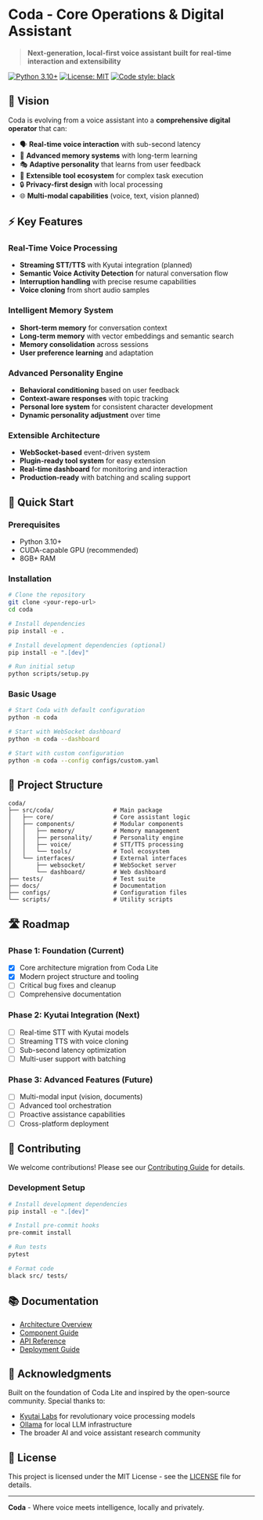 # Coda - Core Operations & Digital Assistant

> **Next-generation, local-first voice assistant built for real-time interaction and extensibility**

[![Python 3.10+](https://img.shields.io/badge/python-3.10+-blue.svg)](https://www.python.org/downloads/)
[![License: MIT](https://img.shields.io/badge/License-MIT-yellow.svg)](https://opensource.org/licenses/MIT)
[![Code style: black](https://img.shields.io/badge/code%20style-black-000000.svg)](https://github.com/psf/black)

## 🎯 Vision

Coda is evolving from a voice assistant into a **comprehensive digital operator** that can:

- 🗣️ **Real-time voice interaction** with sub-second latency
- 🧠 **Advanced memory systems** with long-term learning
- 🎭 **Adaptive personality** that learns from user feedback  
- 🔧 **Extensible tool ecosystem** for complex task execution
- 🔒 **Privacy-first design** with local processing
- 🌐 **Multi-modal capabilities** (voice, text, vision planned)

## ⚡ Key Features

### **Real-Time Voice Processing**
- **Streaming STT/TTS** with Kyutai integration (planned)
- **Semantic Voice Activity Detection** for natural conversation flow
- **Interruption handling** with precise resume capabilities
- **Voice cloning** from short audio samples

### **Intelligent Memory System**
- **Short-term memory** for conversation context
- **Long-term memory** with vector embeddings and semantic search
- **Memory consolidation** across sessions
- **User preference learning** and adaptation

### **Advanced Personality Engine**
- **Behavioral conditioning** based on user feedback
- **Context-aware responses** with topic tracking
- **Personal lore system** for consistent character development
- **Dynamic personality adjustment** over time

### **Extensible Architecture**
- **WebSocket-based** event-driven system
- **Plugin-ready tool system** for easy extension
- **Real-time dashboard** for monitoring and interaction
- **Production-ready** with batching and scaling support

## 🚀 Quick Start

### Prerequisites
- Python 3.10+
- CUDA-capable GPU (recommended)
- 8GB+ RAM

### Installation

```bash
# Clone the repository
git clone <your-repo-url>
cd coda

# Install dependencies
pip install -e .

# Install development dependencies (optional)
pip install -e ".[dev]"

# Run initial setup
python scripts/setup.py
```

### Basic Usage

```bash
# Start Coda with default configuration
python -m coda

# Start with WebSocket dashboard
python -m coda --dashboard

# Start with custom configuration
python -m coda --config configs/custom.yaml
```

## 📁 Project Structure

```
coda/
├── src/coda/                 # Main package
│   ├── core/                 # Core assistant logic
│   ├── components/           # Modular components
│   │   ├── memory/           # Memory management
│   │   ├── personality/      # Personality engine
│   │   ├── voice/            # STT/TTS processing
│   │   └── tools/            # Tool ecosystem
│   └── interfaces/           # External interfaces
│       ├── websocket/        # WebSocket server
│       └── dashboard/        # Web dashboard
├── tests/                    # Test suite
├── docs/                     # Documentation
├── configs/                  # Configuration files
└── scripts/                  # Utility scripts
```

## 🛣️ Roadmap

### **Phase 1: Foundation (Current)**
- [x] Core architecture migration from Coda Lite
- [x] Modern project structure and tooling
- [ ] Critical bug fixes and cleanup
- [ ] Comprehensive documentation

### **Phase 2: Kyutai Integration (Next)**
- [ ] Real-time STT with Kyutai models
- [ ] Streaming TTS with voice cloning
- [ ] Sub-second latency optimization
- [ ] Multi-user support with batching

### **Phase 3: Advanced Features (Future)**
- [ ] Multi-modal input (vision, documents)
- [ ] Advanced tool orchestration
- [ ] Proactive assistance capabilities
- [ ] Cross-platform deployment

## 🤝 Contributing

We welcome contributions! Please see our [Contributing Guide](docs/development/contributing.md) for details.

### Development Setup

```bash
# Install development dependencies
pip install -e ".[dev]"

# Install pre-commit hooks
pre-commit install

# Run tests
pytest

# Format code
black src/ tests/
```

## 📚 Documentation

- [Architecture Overview](docs/architecture/overview.md)
- [Component Guide](docs/components/)
- [API Reference](docs/api/)
- [Deployment Guide](docs/deployment/)

## 🙏 Acknowledgments

Built on the foundation of Coda Lite and inspired by the open-source community. Special thanks to:

- [Kyutai Labs](https://kyutai.org/) for revolutionary voice processing models
- [Ollama](https://ollama.com/) for local LLM infrastructure
- The broader AI and voice assistant research community

## 📄 License

This project is licensed under the MIT License - see the [LICENSE](LICENSE) file for details.

---

**Coda** - Where voice meets intelligence, locally and privately.
